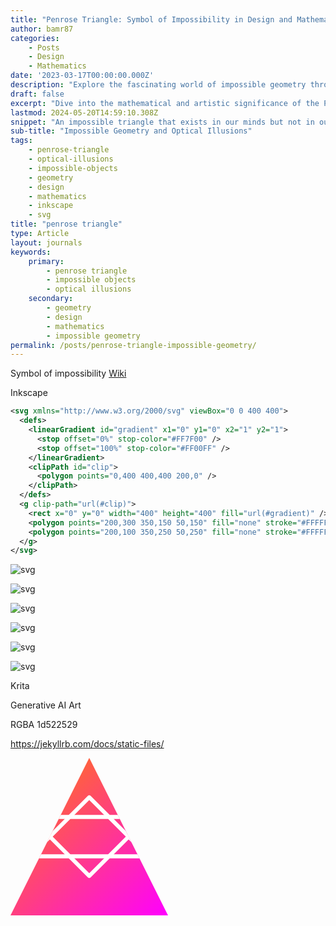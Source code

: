 ```yaml
---
title: "Penrose Triangle: Symbol of Impossibility in Design and Mathematics"
author: bamr87
categories:
    - Posts
    - Design
    - Mathematics
date: '2023-03-17T00:00:00.000Z'
description: "Explore the fascinating world of impossible geometry through the iconic Penrose Triangle, a symbol that challenges perception and mathematical logic"
draft: false
excerpt: "Dive into the mathematical and artistic significance of the Penrose Triangle, an impossible object that has captivated designers and mathematicians alike"
lastmod: 2024-05-20T14:59:10.308Z
snippet: "An impossible triangle that exists in our minds but not in our world"
sub-title: "Impossible Geometry and Optical Illusions"
tags:
    - penrose-triangle
    - optical-illusions
    - impossible-objects
    - geometry
    - design
    - mathematics
    - inkscape
    - svg
title: "penrose triangle"
type: Article
layout: journals
keywords:
    primary:
        - penrose triangle
        - impossible objects
        - optical illusions
    secondary:
        - geometry
        - design
        - mathematics
        - impossible geometry
permalink: /posts/penrose-triangle-impossible-geometry/
---
```


Symbol of impossibility [Wiki](https://en.wikipedia.org/wiki/Penrose_triangle)

Inkscape

```xml
<svg xmlns="http://www.w3.org/2000/svg" viewBox="0 0 400 400">
  <defs>
    <linearGradient id="gradient" x1="0" y1="0" x2="1" y2="1">
      <stop offset="0%" stop-color="#FF7F00" />
      <stop offset="100%" stop-color="#FF00FF" />
    </linearGradient>
    <clipPath id="clip">
      <polygon points="0,400 400,400 200,0" />
    </clipPath>
  </defs>
  <g clip-path="url(#clip)">
    <rect x="0" y="0" width="400" height="400" fill="url(#gradient)" />
    <polygon points="200,300 350,150 50,150" fill="none" stroke="#FFFFFF" stroke-width="10" stroke-linejoin="round" />
    <polygon points="200,100 350,250 50,250" fill="none" stroke="#FFFFFF" stroke-width="10" stroke-linejoin="round" />
  </g>
</svg>
```

<!-- ![svg](../../assets/svg/penrose.svg) -->

<!-- ![svg](../../assets/svg/penrose-actual.svg) -->

![svg](../../assets/svg/qrcode-bash-consultants-site.svg)

![svg](../../assets/svg/penrose-amr-42px.svg)

<!-- ![svg](../../assets/svg/penrose-amr-icon-1000.svg) -->

![svg](../../assets/svg/penrose-amr.svg)

![svg](../../assets/svg/penrose-amr-icon-32px.svg)

![svg](../../assets/svg/penrose-amr-icon-48px.svg)

![svg](../../assets/svg/penrose-amr-banner-468x60px.svg)

Krita

Generative AI Art

RGBA 1d522529

<https://jekyllrb.com/docs/static-files/>

<p>
<svg xmlns="http://www.w3.org/2000/svg" viewBox="0 0 800 800">
  <defs>
    <linearGradient id="gradient" x1="0" y1="0" x2="1" y2="1">
      <stop offset="0%" stop-color="#FF7F00" />
      <stop offset="100%" stop-color="#FF00FF" />
    </linearGradient>
    <clipPath id="clip">
      <polygon points="0,400 400,400 200,0" />
    </clipPath>
  </defs>
  <g clip-path="url(#clip)">
    <rect x="0" y="0" width="400" height="400" fill="url(#gradient)" />
    <polygon points="200,300 350,150 50,150" fill="none" stroke="#FFFFFF" stroke-width="10" stroke-linejoin="round" />
    <polygon points="200,100 350,250 50,250" fill="none" stroke="#FFFFFF" stroke-width="10" stroke-linejoin="round" />
  </g>
</svg>
</p>
